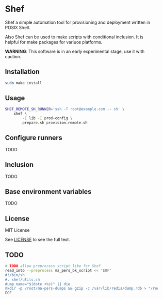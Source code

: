 # Shef

Shef a simple automation tool for provisioning and deployment written in POSIX Shell.

Also Shef can be used to make scripts with conditional inclusion.
It is helpful for make packages for variuos platforms.

**WARNING**: This software is in an early experimental stage, use it with caution.

## Installation

```sh
sudo make install
```

## Usage

```sh
SHEF_REMOTE_SH_RUNNER='ssh -T root@example.com -- sh' \
    shef \
        -I lib -I prod-config \
        prepare.sh provision.remote.sh
```

## Configure runners

TODO

## Inclusion

TODO

## Base environment variables

TODO

## License

MIT License

See [LICENSE](LICENSE) to see the full text.

## TODO

```sh
# TODO allow preprocess script like for Shef
read_into --preprocess ma_pers_bk_script << 'EOF'
#!/bin/sh
#. shef/utils.sh
dump_name="$(date +%s)" || die
mkdir -p /root/ma-pers-dumps && gzip -c /var/lib/redis/dump.rdb > "/root/ma-pers-dumps/$(date +%s).rdb.gz"
EOF
```
